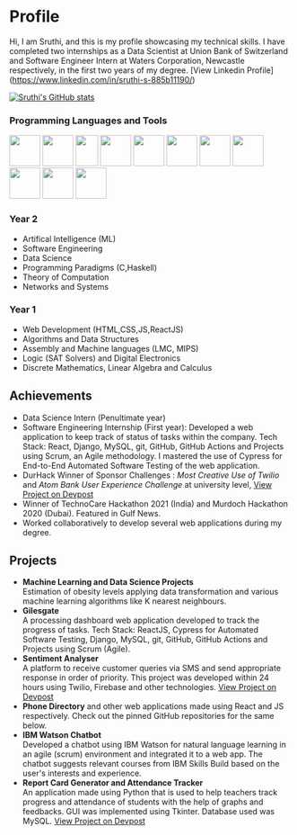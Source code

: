 # Profile <br>
Hi, I am Sruthi, and this is my profile showcasing my technical skills. I have completed two internships as a Data Scientist at Union Bank of Switzerland and Software Engineer Intern at Waters Corporation, Newcastle respectively, in the first two years of my degree. [View Linkedin Profile]
(https://www.linkedin.com/in/sruthi-s-885b11190/) <br>

[![Sruthi's GitHub stats](https://github-readme-stats.vercel.app/api?username=Sruthi-29)](https://github.com/anuraghazra/github-readme-stats)

### Programming Languages and Tools<br>
<div>
  <img src="https://upload.wikimedia.org/wikipedia/commons/thumb/c/c3/Python-logo-notext.svg/1200px-Python-logo-notext.svg.png" height="55"  width="55"/>
  <img src="https://pbs.twimg.com/profile_images/1512090708181725184/KAPAXmDg_400x400.jpg" height="55"  width="55"/>
  <img src="https://upload.wikimedia.org/wikipedia/commons/thumb/6/61/HTML5_logo_and_wordmark.svg/1200px-HTML5_logo_and_wordmark.svg.png" height="55" width="40"/>
  <img src="https://upload.wikimedia.org/wikipedia/commons/thumb/e/e0/Git-logo.svg/1024px-Git-logo.svg.png "height="55"  width="55"/>
  <img src="https://pbs.twimg.com/profile_images/1255113654049128448/J5Yt92WW_400x400.png" height="55"  width="55"/>
  <img src="https://cdn.worldvectorlogo.com/logos/react-1.svg" height="55"  width="55"/>
  <img src="https://cdn-icons-png.flaticon.com/512/919/919826.png" height="55"  width="55"/> 
  <img src="https://upload.wikimedia.org/wikipedia/commons/thumb/9/99/Unofficial_JavaScript_logo_2.svg/2048px-Unofficial_JavaScript_logo_2.svg.png" height="55"  width="55"/>
  <img src="https://miro.medium.com/max/300/1*veOyRtKTPeoqC_VlWNUc5Q.png" height="55"  width="55"/>
  <img src="https://upload.wikimedia.org/wikipedia/commons/thumb/d/d5/CSS3_logo_and_wordmark.svg/1200px-CSS3_logo_and_wordmark.svg.png" height="55"  width="55"/> 
  <img src= "https://www.django-rest-framework.org/img/logo.png" height="55" width="55" />                 
</div>

### Year 2 <br>
* Artifical Intelligence (ML)
* Software Engineering 
* Data Science 
* Programming Paradigms (C,Haskell)
* Theory of Computation
* Networks and Systems

### Year 1 <br>
* Web Development (HTML,CSS,JS,ReactJS) 
* Algorithms and Data Structures 
* Assembly and Machine languages (LMC, MIPS)
* Logic (SAT Solvers) and Digital Electronics <br>
* Discrete Mathematics, Linear Algebra and Calculus


## Achievements <br>
* Data Science Intern (Penultimate year)
* Software Engineering Internship (First year): Developed a web application to keep track of status of tasks within the company. 
Tech Stack: React, Django, MySQL, git, GitHub, GitHub Actions and Projects using Scrum, an Agile methodology.
I mastered the use of Cypress for End-to-End Automated Software Testing of the web application.
* DurHack Winner of Sponsor Challenges : *Most Creative Use of Twilio* and *Atom Bank User Experience Challenge* at university level, [View Project on Devpost](https://devpost.com/software/sentiment-analyser-w1qlmy)
* Winner of TechnoCare Hackathon 2021 (India) and Murdoch Hackathon 2020 (Dubai). Featured in Gulf News. 
*  Worked collaboratively to develop several web applications during my degree.

## Projects <br>
* **Machine Learning and Data Science Projects** <br> Estimation of obesity levels applying data transformation and various machine learning algorithms like K nearest neighbours. 
* **Gilesgate** <br> A processing dashboard web application developed to track the progress of tasks. Tech Stack: ReactJS, Cypress for Automated Software Testing, Django, MySQL, git, GitHub, GitHub Actions and Projects using Scrum (Agile).
* **Sentiment Analyser**  <br> A platform to receive customer queries via SMS and send appropriate response in order of priority. This project was developed within 24 hours using Twilio, Firebase and other technologies. [View Project on Devpost](https://devpost.com/software/sentiment-analyser-w1qlmy)
* **Phone Directory** and other web applications made using React and JS respectively. Check out the pinned GitHub repositories for the same below.<br>
* **IBM Watson Chatbot** <br> Developed a chatbot using IBM Watson for natural language learning in an agile (scrum) environment and integrated it to a web app. The chatbot suggests relevant courses from IBM Skills Build based on the user's interests and experience. 
* **Report Card Generator and Attendance Tracker**  <br>
An application made using Python that is used to help teachers track progress and attendance of students with the help of graphs and feedbacks. GUI was implemented using Tkinter. Database used was MySQL. [View Project on Devpost](https://devpost.com/software/eduplot)<br>

